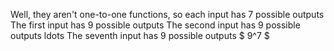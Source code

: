 Well, they aren't one-to-one functions, so each input has 7 possible outputs
The first input has 9 possible outputs
The second input has 9 possible outputs
ldots
The seventh input has 9 possible outputs
$ 9^7 $

